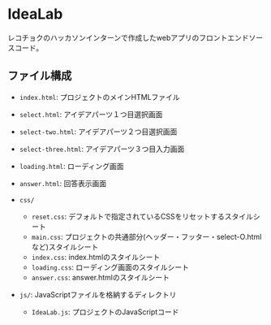 # IdeaLab

レコチョクのハッカソンインターンで作成したwebアプリのフロントエンドソースコード。

## ファイル構成

- `index.html`: プロジェクトのメインHTMLファイル
- `select.html`: アイデアパーツ１つ目選択画面
- `select-two.html`: アイデアパーツ２つ目選択画面
- `select-three.html`: アイデアパーツ３つ目入力画面
- `loading.html`: ローディング画面
- `answer.html`: 回答表示画面

- `css/`
  - `reset.css`: デフォルトで指定されているCSSをリセットするスタイルシート
  - `main.css`: プロジェクトの共通部分(ヘッダー・フッター・select-O.htmlなど)スタイルシート
  - `index.css`: index.htmlのスタイルシート
  - `loading.css`: ローディング画面のスタイルシート
  - `answer.css`: answer.htmlのスタイルシート
- `js/`: JavaScriptファイルを格納するディレクトリ
  - `IdeaLab.js`: プロジェクトのJavaScriptコード